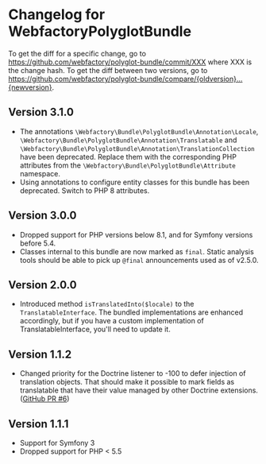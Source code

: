 # Changelog for WebfactoryPolyglotBundle

To get the diff for a specific change, go to https://github.com/webfactory/polyglot-bundle/commit/XXX where XXX is the change hash. To get the diff between two versions, go to https://github.com/webfactory/polyglot-bundle/compare/{oldversion}...{newversion}.

## Version 3.1.0

* The annotations `\Webfactory\Bundle\PolyglotBundle\Annotation\Locale`, `\Webfactory\Bundle\PolyglotBundle\Annotation\Translatable` and `\Webfactory\Bundle\PolyglotBundle\Annotation\TranslationCollection` have been deprecated. Replace them with the corresponding PHP attributes from the `\Webfactory\Bundle\PolyglotBundle\Attribute` namespace.
* Using annotations to configure entity classes for this bundle has been deprecated. Switch to PHP 8 attributes.

## Version 3.0.0

* Dropped support for PHP versions below 8.1, and for Symfony versions before 5.4.
* Classes internal to this bundle are now marked as `final`. Static analysis tools should be able to pick up `@final` announcements used as of v2.5.0.

## Version 2.0.0

* Introduced method `isTranslatedInto($locale)` to the `TranslatableInterface`. The bundled implementations are enhanced accordingly, but if you have a custom implementation of TranslatableInterface, you'll need to update it. 

## Version 1.1.2

* Changed priority for the Doctrine listener to -100 to defer injection of translation objects.
  That should make it possible to mark fields as translatable that have
  their value managed by other Doctrine extensions. ([GitHub PR #6](https://github.com/webfactory/polyglot-bundle/pull/6/))

## Version 1.1.1

* Support for Symfony 3
* Dropped support for PHP < 5.5
